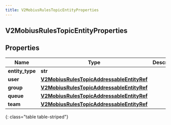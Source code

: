 ```yaml
---
title: V2MobiusRulesTopicEntityProperties
---
```

## V2MobiusRulesTopicEntityProperties

## Properties

|Name | Type | Description | Notes|
|------------ | ------------- | ------------- | -------------|
| **entity_type** | **str** |  | [optional] |
| **user** | [**V2MobiusRulesTopicAddressableEntityRef**](V2MobiusRulesTopicAddressableEntityRef.html) |  | [optional] |
| **group** | [**V2MobiusRulesTopicAddressableEntityRef**](V2MobiusRulesTopicAddressableEntityRef.html) |  | [optional] |
| **queue** | [**V2MobiusRulesTopicAddressableEntityRef**](V2MobiusRulesTopicAddressableEntityRef.html) |  | [optional] |
| **team** | [**V2MobiusRulesTopicAddressableEntityRef**](V2MobiusRulesTopicAddressableEntityRef.html) |  | [optional] |
{: class="table table-striped"}


